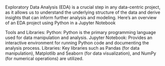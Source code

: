 Exploratory Data Analysis (EDA) is a crucial step in any data-centric project, as it allows us to understand the underlying structure of the data and derive insights that can inform further analysis and modeling. Here’s an overview of an EDA project using Python in a Jupyter Notebook

Tools and Libraries: Python: Python is the primary programming language used for data manipulation and analysis. Jupyter Notebook: Provides an interactive environment for running Python code and documenting the analysis process. Libraries: Key libraries such as Pandas (for data manipulation), Matplotlib and Seaborn (for data visualization), and NumPy (for numerical operations) are utilized.

